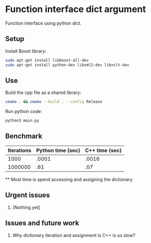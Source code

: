 # Function interface dict argument

Function interface using python dict.

## Setup

Install Boost library:
```bash
sudo apt-get install libboost-all-dev
sudo apt-get install python-dev libxml2-dev libxslt-dev
```

## Use

Build the cpp file as a shared library:
```bash
cmake . && cmake --build . --config Release
```

Run python code:
```bash
python3 main.py
```

## Benchmark
| Iterations | Python time (sec) | C++ time (sec) |
|------------|-------------------|----------------|
| 1000       | .0001             | .0016          |
| 1000000    | .61               | .07            |

** Most time is spend accessing and assigning the dictionary

## Urgent issues
1. [Nothing yet]


## Issues and future work
1. Why dictionary iteration and assignment is C++ is so slow?
